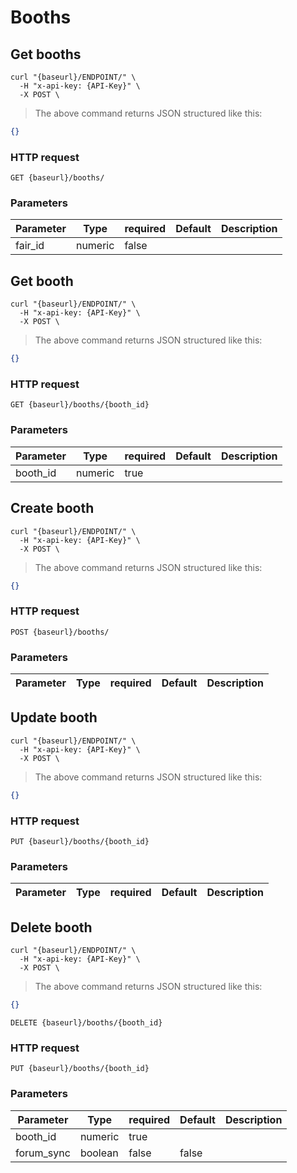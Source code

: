 # Booths

## Get booths

```shell
curl "{baseurl}/ENDPOINT/" \
  -H "x-api-key: {API-Key}" \
  -X POST \
```

> The above command returns JSON structured like this:

```json
{}
```

### HTTP request

`GET {baseurl}/booths/`

### Parameters

Parameter | Type | required | Default | Description
--------- | ---- | -------- | ------- | -----------
fair_id | numeric | false |

## Get booth

```shell
curl "{baseurl}/ENDPOINT/" \
  -H "x-api-key: {API-Key}" \
  -X POST \
```

> The above command returns JSON structured like this:

```json
{}
```

### HTTP request

`GET {baseurl}/booths/{booth_id}`

### Parameters

Parameter | Type | required | Default | Description
--------- | ---- | -------- | ------- | -----------
booth_id | numeric | true |

## Create booth

```shell
curl "{baseurl}/ENDPOINT/" \
  -H "x-api-key: {API-Key}" \
  -X POST \
```

> The above command returns JSON structured like this:

```json
{}
```

### HTTP request

`POST {baseurl}/booths/`

### Parameters

<!-- TODO: SET PARAMS -->
Parameter | Type | required | Default | Description
--------- | ---- | -------- | ------- | -----------

## Update booth

```shell
curl "{baseurl}/ENDPOINT/" \
  -H "x-api-key: {API-Key}" \
  -X POST \
```

> The above command returns JSON structured like this:

```json
{}
```

### HTTP request

`PUT {baseurl}/booths/{booth_id}`
### Parameters

<!-- TODO: SET PARAMS -->
Parameter | Type | required | Default | Description
--------- | ---- | -------- | ------- | -----------

## Delete booth

```shell
curl "{baseurl}/ENDPOINT/" \
  -H "x-api-key: {API-Key}" \
  -X POST \
```

> The above command returns JSON structured like this:

```json
{}
```

`DELETE {baseurl}/booths/{booth_id}`

### HTTP request

`PUT {baseurl}/booths/{booth_id}`
### Parameters

Parameter | Type | required | Default | Description
--------- | ---- | -------- | ------- | -----------
booth_id | numeric | true | |
forum_sync | boolean | false | false |
